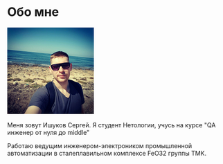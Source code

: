 # Обо мне 

![](https://github.com/Ishukov/About-me/blob/bd7cace61e5f432314764d0e461669b8fe0b0682/-bWnFtJ3kH8.png)

Меня зовут Ишуков Сергей. Я студент Нетологии, учусь на курсе "QA инженер от нуля до middle"

Работаю ведущим инженером-электроником промышленной автоматизации в сталеплавильном комплексе FeO32 группы ТМК.
